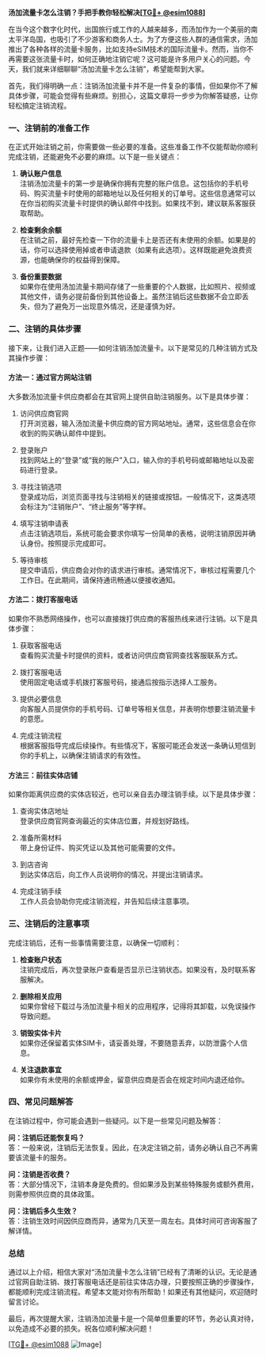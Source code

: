**汤加流量卡怎么注销？手把手教你轻松解决[[TG💪+ @esim1088](https://t.me/s/esim1088)]**

在当今这个数字化时代，出国旅行或工作的人越来越多，而汤加作为一个美丽的南太平洋岛国，也吸引了不少游客和商务人士。为了方便这些人群的通信需求，汤加推出了各种各样的流量卡服务，比如支持eSIM技术的国际流量卡。然而，当你不再需要这张流量卡时，如何正确地注销它呢？这可能是许多用户关心的问题。今天，我们就来详细聊聊“汤加流量卡怎么注销”，希望能帮到大家。

首先，我们得明确一点：注销汤加流量卡并不是一件复杂的事情，但如果你不了解具体步骤，可能会觉得有些麻烦。别担心，这篇文章将一步步为你解答疑惑，让你轻松搞定注销流程。

### 一、注销前的准备工作

在正式开始注销之前，你需要做一些必要的准备。这些准备工作不仅能帮助你顺利完成注销，还能避免不必要的麻烦。以下是一些关键点：

1. **确认账户信息**  
   注销汤加流量卡的第一步是确保你拥有完整的账户信息。这包括你的手机号码、购买流量卡时使用的邮箱地址以及任何相关的订单号。这些信息通常可以在你当初购买流量卡时提供的确认邮件中找到。如果找不到，建议联系客服获取帮助。

2. **检查剩余余额**  
   在注销之前，最好先检查一下你的流量卡上是否还有未使用的余额。如果是的话，你可以选择使用掉或者申请退款（如果有此选项）。这样既能避免浪费资源，也能确保你的权益得到保障。

3. **备份重要数据**  
   如果你在使用汤加流量卡期间存储了一些重要的个人数据，比如照片、视频或其他文件，请务必提前备份到其他设备上。虽然注销后这些数据不会立即丢失，但为了避免万一出现意外情况，还是谨慎为好。

### 二、注销的具体步骤

接下来，让我们进入正题——如何注销汤加流量卡。以下是常见的几种注销方式及其操作步骤：

#### 方法一：通过官方网站注销

大多数汤加流量卡供应商都会在其官网上提供自助注销服务。以下是具体步骤：

1. 访问供应商官网  
   打开浏览器，输入汤加流量卡供应商的官方网站地址。通常，这些信息会在你收到的购买确认邮件中提到。

2. 登录账户  
   找到网站上的“登录”或“我的账户”入口，输入你的手机号码或邮箱地址以及密码进行登录。

3. 寻找注销选项  
   登录成功后，浏览页面寻找与注销相关的链接或按钮。一般情况下，这类选项会标注为“注销账户”、“终止服务”等字样。

4. 填写注销申请表  
   点击注销选项后，系统可能会要求你填写一份简单的表格，说明注销原因并确认身份。按照提示完成即可。

5. 等待审核  
   提交申请后，供应商会对你的请求进行审核。通常情况下，审核过程需要几个工作日。在此期间，请保持通讯畅通以便接收通知。

#### 方法二：拨打客服电话

如果你不熟悉网络操作，也可以直接拨打供应商的客服热线来进行注销。以下是具体步骤：

1. 获取客服电话  
   查看购买流量卡时提供的资料，或者访问供应商官网查找客服联系方式。

2. 拨打客服电话  
   使用固定电话或手机拨打客服号码，接通后按指示选择人工服务。

3. 提供必要信息  
   向客服人员提供你的手机号码、订单号等相关信息，并表明你想要注销流量卡的意愿。

4. 完成注销流程  
   根据客服指导完成后续操作。有些情况下，客服可能还会发送一条确认短信到你的手机上，以确保注销请求的有效性。

#### 方法三：前往实体店铺

如果你距离供应商的实体店较近，也可以亲自去办理注销手续。以下是具体步骤：

1. 查询实体店地址  
   登录供应商官网查询最近的实体店位置，并规划好路线。

2. 准备所需材料  
   带上身份证件、购买凭证以及其他可能需要的文件。

3. 到店咨询  
   到达实体店后，向工作人员说明你的情况，并提出注销请求。

4. 完成注销手续  
   工作人员会协助你完成注销流程，并告知后续注意事项。

### 三、注销后的注意事项

完成注销后，还有一些事情需要注意，以确保一切顺利：

1. **检查账户状态**  
   注销完成后，再次登录账户查看是否显示已注销状态。如果没有，及时联系客服解决。

2. **删除相关应用**  
   如果你曾经下载过与汤加流量卡相关的应用程序，记得将其卸载，以免误操作导致问题。

3. **销毁实体卡片**  
   如果你还保留着实体SIM卡，请妥善处理，不要随意丢弃，以防泄露个人信息。

4. **关注退款事宜**  
   如果你有未使用的余额或押金，留意供应商是否会在规定时间内退还给你。

### 四、常见问题解答

在注销过程中，你可能会遇到一些疑问。以下是一些常见问题及解答：

**问：注销后还能恢复吗？**  
答：一般来说，注销后无法恢复。因此，在决定注销之前，请务必确认自己不再需要该流量卡的服务。

**问：注销是否收费？**  
答：大部分情况下，注销本身是免费的。但如果涉及到某些特殊服务或额外费用，则需参照供应商的具体政策。

**问：注销后多久生效？**  
答：注销生效时间因供应商而异，通常为几天至一周左右。具体时间可咨询客服了解详情。

### 总结

通过以上介绍，相信大家对“汤加流量卡怎么注销”已经有了清晰的认识。无论是通过官网自助注销、拨打客服电话还是前往实体店办理，只要按照正确的步骤操作，都能顺利完成注销流程。希望本文能对你有所帮助！如果还有其他疑问，欢迎随时留言讨论。

最后，再次提醒大家，注销汤加流量卡是一个简单但重要的环节，务必认真对待，以免造成不必要的损失。祝各位顺利解决问题！

[[TG💪+ @esim1088](https://t.me/s/esim1088) ![Image](https://i.postimg.cc/4NQfJmqS/Snipaste-2025-05-13-00-14-12.png)]